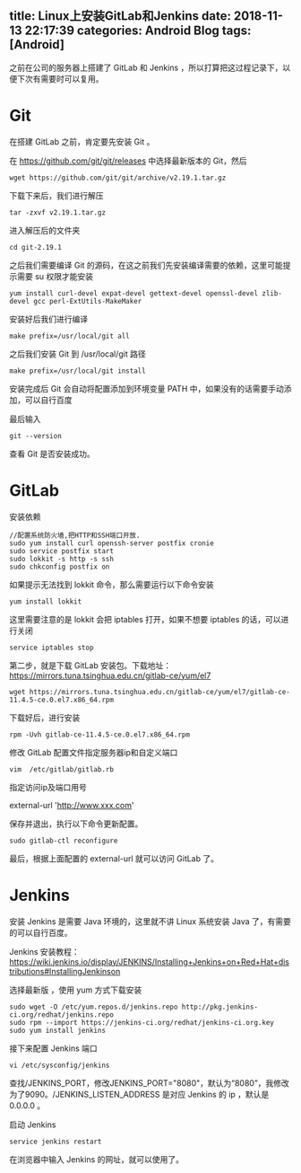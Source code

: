 title: Linux上安装GitLab和Jenkins
date: 2018-11-13 22:17:39
categories: Android Blog
tags: [Android]
---
之前在公司的服务器上搭建了 GitLab 和 Jenkins ，所以打算把这过程记录下，以便下次有需要时可以复用。

Git
===

在搭建 GitLab 之前，肯定要先安装 Git 。

在 https://github.com/git/git/releases 中选择最新版本的 Git，然后
		
	wget https://github.com/git/git/archive/v2.19.1.tar.gz

下载下来后，我们进行解压

	tar -zxvf v2.19.1.tar.gz
	
进入解压后的文件夹

	cd git-2.19.1
	
之后我们需要编译 Git 的源码，在这之前我们先安装编译需要的依赖，这里可能提示需要 su 权限才能安装

	yum install curl-devel expat-devel gettext-devel openssl-devel zlib-devel gcc perl-ExtUtils-MakeMaker
	
安装好后我们进行编译

	make prefix=/usr/local/git all
	
之后我们安装 Git 到 /usr/local/git 路径

	make prefix=/usr/local/git install

安装完成后 Git 会自动将配置添加到环境变量 PATH 中，如果没有的话需要手动添加，可以自行百度

最后输入

	git --version
	
查看 Git 是否安装成功。

GitLab
======

安装依赖


	//配置系统防火墙,把HTTP和SSH端口开放.
	sudo yum install curl openssh-server postfix cronie
	sudo service postfix start
	sudo lokkit -s http -s ssh
	sudo chkconfig postfix on
	
如果提示无法找到 lokkit 命令，那么需要运行以下命令安装

	yum install lokkit

这里需要注意的是 lokkit 会把 iptables 打开，如果不想要 iptables 的话，可以进行关闭

	service iptables stop

第二步，就是下载 GitLab 安装包。下载地址：https://mirrors.tuna.tsinghua.edu.cn/gitlab-ce/yum/el7

	wget https://mirrors.tuna.tsinghua.edu.cn/gitlab-ce/yum/el7/gitlab-ce-11.4.5-ce.0.el7.x86_64.rpm
	
下载好后，进行安装

	rpm -Uvh gitlab-ce-11.4.5-ce.0.el7.x86_64.rpm
	
修改 GitLab 配置文件指定服务器ip和自定义端口

	vim  /etc/gitlab/gitlab.rb
	
指定访问ip及端口用号

external-url 'http://www.xxx.com'

保存并退出，执行以下命令更新配置。

	sudo gitlab-ctl reconfigure

最后，根据上面配置的 external-url 就可以访问 GitLab 了。

Jenkins
=======

安装 Jenkins 是需要 Java 环境的，这里就不讲 Linux 系统安装 Java 了，有需要的可以自行百度。

Jenkins 安装教程：https://wiki.jenkins.io/display/JENKINS/Installing+Jenkins+on+Red+Hat+distributions#InstallingJenkinson

选择最新版 ，使用 yum 方式下载安装

	sudo wget -O /etc/yum.repos.d/jenkins.repo http://pkg.jenkins-ci.org/redhat/jenkins.repo
	sudo rpm --import https://jenkins-ci.org/redhat/jenkins-ci.org.key
	sudo yum install jenkins

接下来配置 Jenkins 端口

	vi /etc/sysconfig/jenkins

查找/JENKINS_PORT，修改JENKINS_PORT="8080"，默认为“8080”，我修改为了9090。/JENKINS_LISTEN_ADDRESS 是对应 Jenkins 的 ip ，默认是 0.0.0.0 。

启动 Jenkins
	
	service jenkins restart
	
在浏览器中输入 Jenkins 的网址，就可以使用了。

